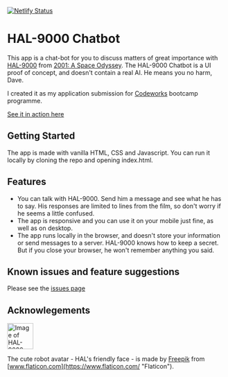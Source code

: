 [![Netlify Status](https://api.netlify.com/api/v1/badges/567de1d0-3762-49c9-8539-4290f84d063d/deploy-status)](https://app.netlify.com/sites/hal-9000-chatbot/deploys)

# HAL-9000 Chatbot

This app is a chat-bot for you to discuss matters of great importance with [HAL-9000](https://en.wikipedia.org/wiki/HAL_9000) from [2001: A Space Odyssey](<https://en.wikipedia.org/wiki/2001:_A_Space_Odyssey_(film)>).
The HAL-9000 Chatbot is a UI proof of concept, and doesn't contain a real AI. He means you no harm, Dave.

I created it as my application submission for [Codeworks](https://codeworks.me/) bootcamp programme.

[See it in action here](https://hal-9000-chatbot.netlify.app/)

## Getting Started

The app is made with vanilla HTML, CSS and Javascript. You can run it locally by cloning the repo and opening index.html.

## Features

- You can talk with HAL-9000. Send him a message and see what he has to say. His responses are limited to lines from
  the film, so don't worry if he seems a little confused.
- The app is responsive and you can use it on your mobile just fine, as well as on desktop.
- The app runs locally in the browser, and doesn't store your information or send messages to a server.
  HAL-9000 knows how to keep a secret. But if you close your browser, he won't remember anything you said.

## Known issues and feature suggestions

Please see the [issues page](https://github.com/AlexKMarshall/hal-9000-chatbot/issues)

## Acknowlegements

<img src="https://alexkmarshall.github.io/hal-9000-chatbot/images/robot-red.svg" alt="Image of HAL-9000" width="60" height="60"/>

The cute robot avatar - HAL's friendly face - is made by [Freepik](https://www.flaticon.com/authors/freepik "Freepik") from [www.flaticon.com](https://www.flaticon.com/ "Flaticon").
